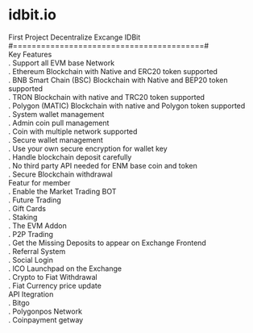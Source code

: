 # idbit.io
First Project Decentralize Excange IDBit
#=========================================#
<br>
Key Features<br>
. Support all EVM base Network<br>
. Ethereum Blockchain with Native and ERC20 token supported<br>
. BNB Smart Chain (BSC) Blockchain with Native and BEP20 token supported<br>
. TRON Blockchain with native and TRC20 token supported<br>
. Polygon (MATIC) Blockchain with native and Polygon token supported<br>
. System wallet management<br>
. Admin coin pull management<br>
. Coin with multiple network supported<br>
. Secure wallet management<br>
. Use your own secure encryption for wallet key<br>
. Handle blockchain deposit carefully<br>
. No third party API needed for ENM base coin and token<br>
. Secure Blockchain withdrawal<br>
Featur for member<br>
. Enable the Market Trading BOT<br>
. Future Trading<br>
. Gift Cards<br>
. Staking<br>
. The EVM Addon<br>
. P2P Trading<br>
. Get the Missing Deposits to appear on Exchange Frontend<br>
. Referral System<br>
. Social Login<br>
. ICO Launchpad on the Exchange<br>
. Crypto to Fiat Withdrawal<br>
. Fiat Currency price update<br>
API Itegration<br>
. Bitgo<br>
. Polygonpos Network<br>
. Coinpayment getway<br>
